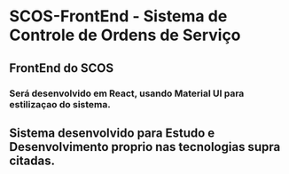 # SCOS-FrontEnd - Sistema de Controle de Ordens de Serviço

## FrontEnd do SCOS
### Será desenvolvido em React, usando Material UI para estilizaçao do sistema.


## Sistema desenvolvido para Estudo e Desenvolvimento proprio nas tecnologias supra citadas.
